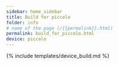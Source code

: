 ```yaml
---
sidebar: home_sidebar
title: Build for piccolo
folder: info
# name of the page (/{{permalink}}.html)
permalink: build_for_piccolo.html
device: piccolo
---
```

{% include templates/device_build.md %}
